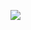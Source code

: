 

![](https://raw.githubusercontent.com/wiki/domlysz/blenderGIS/images/gif/getting_data_from_web.gif)
